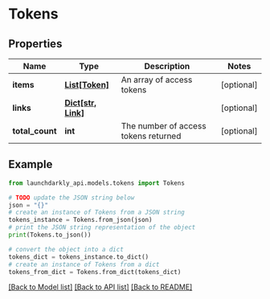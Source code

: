 # Tokens


## Properties

Name | Type | Description | Notes
------------ | ------------- | ------------- | -------------
**items** | [**List[Token]**](Token.md) | An array of access tokens | [optional] 
**links** | [**Dict[str, Link]**](Link.md) |  | [optional] 
**total_count** | **int** | The number of access tokens returned | [optional] 

## Example

```python
from launchdarkly_api.models.tokens import Tokens

# TODO update the JSON string below
json = "{}"
# create an instance of Tokens from a JSON string
tokens_instance = Tokens.from_json(json)
# print the JSON string representation of the object
print(Tokens.to_json())

# convert the object into a dict
tokens_dict = tokens_instance.to_dict()
# create an instance of Tokens from a dict
tokens_from_dict = Tokens.from_dict(tokens_dict)
```
[[Back to Model list]](../README.md#documentation-for-models) [[Back to API list]](../README.md#documentation-for-api-endpoints) [[Back to README]](../README.md)



